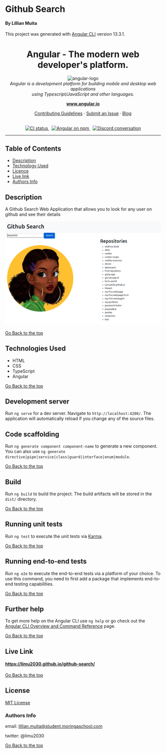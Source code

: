#    Github Search 
#### By Lillian Muita

This project was generated with [Angular CLI](https://github.com/angular/angular-cli) version 13.3.1.
<h1 align="center">Angular - The modern web developer's platform.</h1>
<p align="center">
  <img src="https://raw.githubusercontent.com/angular/angular/master/aio/src/assets/images/logos/angular/angular.png" alt="angular-logo" width="120px" height="120px"/>
  <br>
  <i>Angular is a development platform for building mobile and desktop web applications
    <br> using Typescript/JavaScript and other languages.</i>
  <br>
</p>
<p align="center">
  <a href="https://www.angular.io"><strong>www.angular.io</strong></a>
  <br>
</p>
<p align="center">
  <a href="CONTRIBUTING.md">Contributing Guidelines</a>
  ·
  <a href="https://github.com/angular/angular/issues">Submit an Issue</a>
  ·
  <a href="https://blog.angular.io/">Blog</a>
  <br>
  <br>
</p>
<p align="center">
  <a href="https://circleci.com/gh/angular/workflows/angular/tree/master">
    <img src="https://img.shields.io/circleci/build/github/angular/angular/master.svg?logo=circleci&logoColor=fff&label=CircleCI" alt="CI status" />
  </a>&nbsp;
  <a href="https://www.npmjs.com/@angular/core">
    <img src="https://img.shields.io/npm/v/@angular/core.svg?logo=npm&logoColor=fff&label=NPM+package&color=limegreen" alt="Angular on npm" />
  </a>&nbsp;
  <a href="https://discord.gg/angular">
    <img src="https://img.shields.io/discord/463752820026376202.svg?logo=discord&logoColor=fff&label=Discord&color=7389d8" alt="Discord conversation" />
  </a>
</p>
<hr>

## Table of Contents

- [Description](#Description)
- [Technology Used](#technologies-used)
- [Licence](#licence)
- [Live link](#live-link)
- [Authors Info](#author-Info)

## Description

<p>A Github Search Web Application that allows you to look for any user on github and see their details</p>

![screenshot](./src/assets/images/gs.png)

[Go Back to the top](#github-search)

## Technologies Used

- HTML
- CSS
- TypeScript
- Angular

[Go Back to the top](#github-search)

## Development server

Run `ng serve` for a dev server. Navigate to `http://localhost:4200/`. The application will automatically reload if you change any of the source files.

## Code scaffolding

Run `ng generate component component-name` to generate a new component. You can also use `ng generate directive|pipe|service|class|guard|interface|enum|module`.

[Go Back to the top](#github-search)

## Build

Run `ng build` to build the project. The build artifacts will be stored in the `dist/` directory.

[Go Back to the top](#github-search)

## Running unit tests

Run `ng test` to execute the unit tests via [Karma](https://karma-runner.github.io).

[Go Back to the top](#github-search)

## Running end-to-end tests

Run `ng e2e` to execute the end-to-end tests via a platform of your choice. To use this command, you need to first add a package that implements end-to-end testing capabilities.

[Go Back to the top](#github-search)

## Further help

To get more help on the Angular CLI use `ng help` or go check out the [Angular CLI Overview and Command Reference](https://angular.io/cli) page.

[Go Back to the top](#github-search)

## Live Link

#### https://limu2030.github.io/github-search/


[Go Back to the top](#github-search)

## License

[MIT License](LICENSE)

### Authors Info

email:  lillian.muita@student.moringaschool.com

twitter: @limu2030

[Go Back to the top](#github-search)
